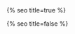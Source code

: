 <head>
  <meta charset="utf-8" />
  <meta http-equiv="X-UA-Compatible" content="IE=edge" />
  <meta name="viewport" content="width=device-width, initial-scale=1" />
  {% seo title=true %}

  <link rel="preconnect" href="https://fonts.googleapis.com">
  <link rel="preconnect" href="https://fonts.gstatic.com" crossorigin>
  <link href="https://fonts.googleapis.com/css2?family=Gabarito:wght@400;700&display=swap" rel="stylesheet">   <link rel="stylesheet" href="/assets/main.css?version=1.71" />
  <link rel="icon" type="image/x-icon" href="/assets/images/favicon.png" />
  <meta property="og:image" content="{{page.thumbnail | default: '/assets/images/chris-wallace.jpg'}}" />
  <meta property="twitter:image" content="{{page.thumbnail | default: '/assets/images/chris-wallace.jpg'}}">

{% seo title=false %}

  <style>
  .fade-in-element,
  .art-collection img,
  .art-collection h3,
  .art-collection h4 {
      opacity: 0;
      transform: translateY(20px);
      transition: opacity 0.5s ease, transform 0.5s ease;
  }
  .fade-in-element.visible,
  .art-collection img.visible,
  .art-collection h3.visible,
  .art-collection h4.visible {
      opacity: 1;
      transform: translateY(0);
  }
  </style>
</head>
